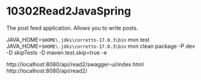 
# 10302Read2JavaSpring

The post feed application. Allows you to write posts.




JAVA_HOME=`$HOME\.jdks\corretto-17.0.3\bin`  mvn test
JAVA_HOME=`$HOME\.jdks\corretto-17.0.3\bin`  mvn clean package -P dev -D skipTests -D maven.test.skip=true -e


http://localhost:8080/api/read2/swagger-ui/index.html
http://localhost:8080/api/read2/
